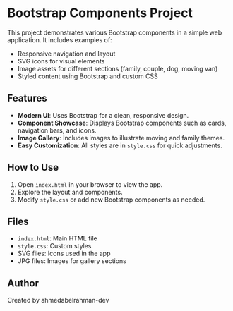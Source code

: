 # Bootstrap Components Project

This project demonstrates various Bootstrap components in a simple web application. It includes examples of:

- Responsive navigation and layout
- SVG icons for visual elements
- Image assets for different sections (family, couple, dog, moving van)
- Styled content using Bootstrap and custom CSS

## Features

- **Modern UI**: Uses Bootstrap for a clean, responsive design.
- **Component Showcase**: Displays Bootstrap components such as cards, navigation bars, and icons.
- **Image Gallery**: Includes images to illustrate moving and family themes.
- **Easy Customization**: All styles are in `style.css` for quick adjustments.

## How to Use

1. Open `index.html` in your browser to view the app.
2. Explore the layout and components.
3. Modify `style.css` or add new Bootstrap components as needed.

## Files
- `index.html`: Main HTML file
- `style.css`: Custom styles
- SVG files: Icons used in the app
- JPG files: Images for gallery sections

## Author
Created by ahmedabelrahman-dev
